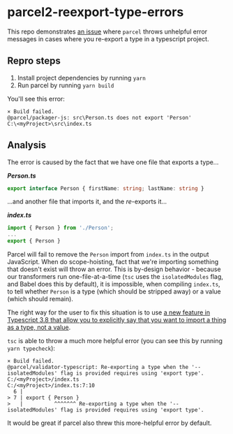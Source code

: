 # parcel2-reexport-type-errors

This repo demonstrates [an issue](https://github.com/parcel-bundler/parcel/issues/4240) where `parcel` throws unhelpful error messages in cases where you re-export a type in a typescript project.

## Repro steps

1. Install project dependencies by running `yarn`
2. Run parcel by running `yarn build`

You'll see this error:

```
× Build failed.
@parcel/packager-js: src\Person.ts does not export 'Person'
C:\<myProject>\src\index.ts
```

## Analysis

The error is caused by the fact that we have one file that exports a type...

***Person.ts***
```ts
export interface Person { firstName: string; lastName: string }
```

...and another file that imports it, and the _re_-exports it...

***index.ts***
```ts
import { Person } from './Person';
...
export { Person }
```

Parcel will fail to remove the `Person` import from `index.ts` in the output JavaScript. When do scope-hoisting, fact that we're importing something that doesn't exist will throw an error. This is by-design behavior - because our transformers run one-file-at-a-time (`tsc` uses the `isolatedModules` flag, and Babel does this by default), it is impossible, when compiling `index.ts`, to tell whether `Person` is a type (which should be stripped away) or a value (which should remain).

The right way for the user to fix this situation is to use [a new feature in Typescript 3.8 that allow you to explicitly say that you want to import a thing as a type, not a value](https://devblogs.microsoft.com/typescript/announcing-typescript-3-8/#type-only-imports-exports).

`tsc` is able to throw a much more helpful error (you can see this by running `yarn typecheck`):

```
× Build failed.
@parcel/validator-typescript: Re-exporting a type when the '--isolatedModules' flag is provided requires using 'export type'.
C:/<myProject>/index.ts
C:/<myProject>/index.ts:7:10
  6 | 
> 7 | export { Person }
>   |          ^^^^^^^ Re-exporting a type when the '--isolatedModules' flag is provided requires using 'export type'.
```

It would be great if parcel also threw this more-helpful error by default.
